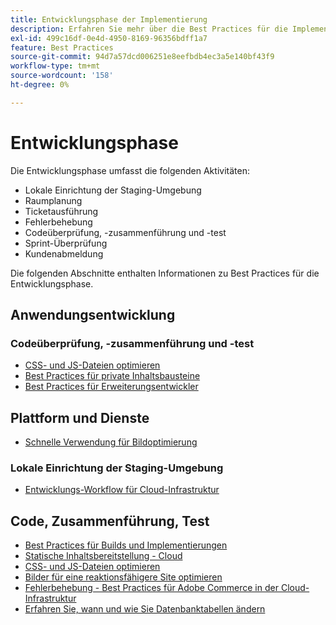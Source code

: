 ```yaml
---
title: Entwicklungsphase der Implementierung
description: Erfahren Sie mehr über die Best Practices für die Implementierung in der Entwicklungsphase von Adobe Commerce-Projekten.
exl-id: 499c16df-0e4d-4950-8169-96356bdff1a7
feature: Best Practices
source-git-commit: 94d7a57dcd006251e8eefbdb4ec3a5e140bf43f9
workflow-type: tm+mt
source-wordcount: '158'
ht-degree: 0%

---
```


# Entwicklungsphase

Die Entwicklungsphase umfasst die folgenden Aktivitäten:

- Lokale Einrichtung der Staging-Umgebung
- Raumplanung
- Ticketausführung
- Fehlerbehebung
- Codeüberprüfung, -zusammenführung und -test
- Sprint-Überprüfung
- Kundenabmeldung

Die folgenden Abschnitte enthalten Informationen zu Best Practices für die Entwicklungsphase.

## Anwendungsentwicklung

### Codeüberprüfung, -zusammenführung und -test

<!--Assets not yet integrated
- Guidelines and standards
  - [Development best practices](https://wiki.corp.adobe.com/x/nT4ykw)
  - [Code Review](https://wiki.corp.adobe.com/x/qT4ykw)
  - [Debugging Magento 2](https://wiki.corp.adobe.com/x/nz4ykw) (wiki)
-->
- [CSS- und JS-Dateien optimieren](optimize-css-js-files.md)
- [Best Practices für private Inhaltsbausteine](private-content-block-configuration.md)
- [Best Practices für Erweiterungsentwickler](https://developer.adobe.com/commerce/php/best-practices/)

<!--Assets not yet integrated

  - [Best practices for theme development](https://wiki.corp.adobe.com/pages/viewpage.action?spaceKey=MAGPS&title=Best+Practices+for+Theme+Development)
  - [Module basis](https://wiki.corp.adobe.com/x/kz4ykw) (wiki) — Develop custom modules
  - [Exception Handling](https://wiki.corp.adobe.com/x/nz4ykw)
  - [Custom code copyrights](https://wiki.corp.adobe.com/x/lj4ykw)
- Source control and package management - wiki articles
  - [Code management - Git vs. Composer](https://wiki.corp.adobe.com/x/pz4ykw)
  - [Git branching strategy](https://wiki.corp.adobe.com/display/MAGPS/Git+Branching+Strategy)
  - [Composer development](https://wiki.corp.adobe.com/x/mD4ykw)
  - [Composer patching](https://wiki.corp.adobe.com/x/mj4ykw)
  - [Composer project structure](https://wiki.corp.adobe.com/x/mT4ykw)
  - [Composer tips and tricks](https://wiki.corp.adobe.com/x/lz4ykw)
-->

## Plattform und Dienste

- [Schnelle Verwendung für Bildoptimierung](image-optimization.md)

### Lokale Einrichtung der Staging-Umgebung

- [Entwicklungs-Workflow für Cloud-Infrastruktur](https://experienceleague.adobe.com/docs/commerce-cloud-service/user-guide/architecture/pro-develop-deploy-workflow.html)

## Code, Zusammenführung, Test

- [Best Practices für Builds und Implementierungen](https://experienceleague.adobe.com/docs/commerce-cloud-service/user-guide/develop/deploy/best-practices.html)
- [Statische Inhaltsbereitstellung - Cloud](static-content-deployment.md)
- [CSS- und JS-Dateien optimieren](optimize-css-js-files.md)
- [Bilder für eine reaktionsfähigere Site optimieren](image-optimization.md)
- [Fehlerbehebung - Best Practices für Adobe Commerce in der Cloud-Infrastruktur](troubleshooting.md)
- [Erfahren Sie, wann und wie Sie Datenbanktabellen ändern](modifying-core-and-third-party-tables.md)
